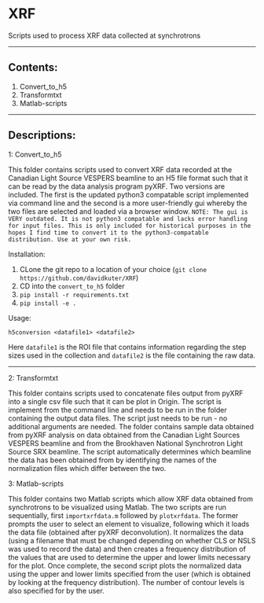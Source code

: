 # XRF
Scripts used to process XRF data collected at synchrotrons

--------------------------------------------------------------------------------------------------------------------------------------------
Contents:
--------------------------------------------------------------------------------------------------------------------------------------------

1. Convert_to_h5
2. Transformtxt
3. Matlab-scripts

--------------------------------------------------------------------------------------------------------------------------------------------
Descriptions:
--------------------------------------------------------------------------------------------------------------------------------------------
1: Convert_to_h5

This folder contains scripts used to convert XRF data recorded at the Canadian Light Source VESPERS beamline to an H5 file format such that it can be read by the data analysis program pyXRF. Two versions are included. The first is the updated python3 compatable script implemented via command line and the second is a more user-friendly gui whereby the two files are selected and loaded via a browser window. `NOTE: The gui is VERY outdated. It is not python3 compatable and lacks error handling for input files. This is only included for historical purposes in the hopes I find time to convert it to the python3-compatable distribution. Use at your own risk.`

Installation:
1. CLone the git repo to a location of your choice (`git clone https://github.com/davidkuter/XRF`)
2. CD into the `convert_to_h5` folder
3. `pip install -r requirements.txt`
4. `pip install -e .`

Usage:

`h5conversion <datafile1> <datafile2>`

Here `datafile1` is the ROI file that contains information regarding the step sizes used in the collection and `datafile2` is the file containing the raw data. 

-----------------------------------------------------------------------------------------

2: Transformtxt

This folder contains scripts used to concatenate files output from pyXRF into a single csv file such that it can be plot in Origin. The script is implement from the command line and needs to be run in the folder containing the output data files. The script just needs to be run - no additional arguments are needed. The folder contains sample data obtained from pyXRF analysis on data obtained from the Canadian Light Sources VESPERS beamline and from the Brookhaven National Synchrotron Light Source SRX beamline. The script automatically determines which beamline the data has been obtained from by identifying the names of the normalization files which differ between the two.

3: Matlab-scripts

This folder contains two Matlab scripts which allow XRF data obtained from synchrotrons to be visualized using Matlab. The two scripts are run sequentially, first `importxrfdata.m` followed by `plotxrfdata`. The former prompts the user to select an element to visualize, following which it loads the data file (obtained after pyXRF deconvolution). It normalizes the data (using a filename that must be changed depending on whether CLS or NSLS was used to record the data) and then creates a frequency distribution of the values that are used to determine the upper and lower limits necessary for the plot. Once complete, the second script plots the normalized data using the upper and lower limits specified from the user (which is obtained by looking at the frequency distribution). The number of contour levels is also specified for by the user.
